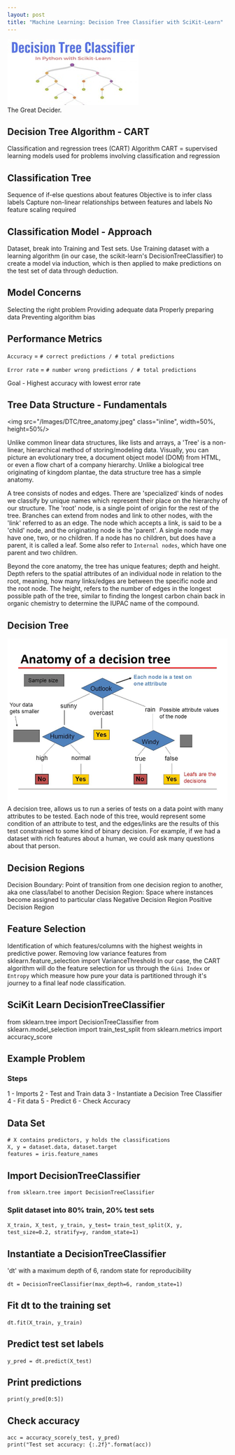 ```yaml
---
layout: post
title: "Machine Learning: Decision Tree Classifier with SciKit-Learn"
---
```

<img src="/Images/DTC/DTC_Head.jpg" class="inline"/><br>
The Great Decider. 

## Decision Tree Algorithm - CART
Classification and regression trees (CART) Algorithm
CART = supervised learning models used for problems involving classification and regression

## Classification Tree
Sequence of if-else questions about features
Objective is to infer class labels
Capture non-linear relationships between features and labels
No feature scaling required

## Classification Model - Approach
Dataset, break into Training and Test sets. Use Training dataset with a learning algorithm (in our case, the scikit-learn's DecisionTreeClassifier) to create a model via induction, which is then applied to make predictions on the test set of data through deduction. 

## Model Concerns 
Selecting the right problem
Providing adequate data
Properly preparing data
Preventing algorithm bias

## Performance Metrics

`Accuracy`  = `# correct predictions / # total predictions`

`Error rate` = `# number wrong predictions / # total predictions`

Goal - Highest accuracy with lowest error rate

## Tree Data Structure - Fundamentals

<img src="/Images/DTC/tree_anatomy.jpeg" class="inline", width=50%, height=50%/><br>

Unlike common linear data structures, like lists and arrays, a 'Tree' is a non-linear, hierarchical method of storing/modeling data. Visually, you can picture an evolutionary tree, a document object model (DOM) from HTML, or even a flow chart of a company hierarchy. Unlike a biological tree originating of kingdom plantae, the data structure tree has a simple anatomy. 

A tree consists of nodes and edges. There are 'specialized' kinds of nodes we classify by unique names which represent their place on the hierarchy of our structure. The 'root' node, is a single point of origin for the rest of the tree. Branches can extend from nodes and link to other nodes, with the 'link' referred to as an edge. The node which accepts a link, is said to be a 'child' node, and the originating node is the 'parent'. A single node may have one, two, or no children. If a node has no children, but does have a parent, it is called a leaf. Some also refer to `Internal nodes`, which have one parent and two children. 

Beyond the core anatomy, the tree has unique features; depth and height. Depth refers to the spatial attributes of an individual node in relation to the root, meaning, how many links/edges are between the specific node and the root node. The height, refers to the number of edges in the longest possible path of the tree, similar to finding the longest carbon chain back in organic chemistry to determine the IUPAC name of the compound.

## Decision Tree
<img src="/Images/DTC/Decision_tree_anatomy.jpg" class="inline"/><br>
A decision tree, allows us to run a series of tests on a data point with many attributes to be tested. Each node of this tree, would represent some condition of an attribute to test, and the edges/links are the results of this test constrained to some kind of binary decision. For example, if we had a dataset with rich features about a human, we could ask many questions about that person.  

## Decision Regions
Decision Boundary: Point of transition from one decision region to another, aka one class/label to another
Decision Region: Space where instances become assigned to particular class
Negative Decision Region
Positive Decision Region

## Feature Selection
Identification of which features/columns with the highest weights in predictive power. 
Removing low variance features
from sklearn.feature_selection import VarianceThreshold
In our case, the CART algorithm will do the feature selection for us through the `Gini Index` or `Entropy` which measure how pure your data is partitioned through it's journey to a final leaf node classification.  

## SciKit Learn DecisionTreeClassifier
from sklearn.tree import DecisionTreeClassifier
from sklearn.model_selection import train_test_split
from sklearn.metrics import accuracy_score


## Example Problem
### Steps
1 - Imports
2 - Test and Train data
3 - Instantiate a Decision Tree Classifier
4 - Fit data
5 - Predict
6 - Check Accuracy

## Data Set
```Python3
# X contains predictors, y holds the classifications
X, y = dataset.data, dataset.target
features = iris.feature_names
```
## Import DecisionTreeClassifier 
```Python3
from sklearn.tree import DecisionTreeClassifier
```

### Split dataset into 80% train, 20% test sets
```Python3
X_train, X_test, y_train, y_test= train_test_split(X, y, test_size=0.2, stratify=y, random_state=1)
```
## Instantiate a DecisionTreeClassifier
'dt' with a maximum depth of 6, random state for reproducibility
```Python3
dt = DecisionTreeClassifier(max_depth=6, random_state=1)
```
## Fit dt to the training set
```Python3
dt.fit(X_train, y_train)
```

## Predict test set labels
```Python3
y_pred = dt.predict(X_test)
```

## Print predictions
```Python3
print(y_pred[0:5])
```

## Check accuracy
```Python3
acc = accuracy_score(y_test, y_pred)
print("Test set accuracy: {:.2f}".format(acc))
```
